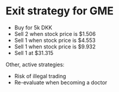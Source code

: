 # Exit strategy for GME
* Buy for 5k DKK
* Sell 2 when stock price is $1.506
* Sell 1 when stock price is $4.553
* Sell 1 when stock price is $9.932
* Sell 1 at $31.315

Other, active strategies:
* Risk of illegal trading
* Re-evaluate when becoming a doctor

<!-- {BearID:DAA2C5C7-665A-4E79-B9C0-23B863F67A34-906-00000D928A3F6817} -->
